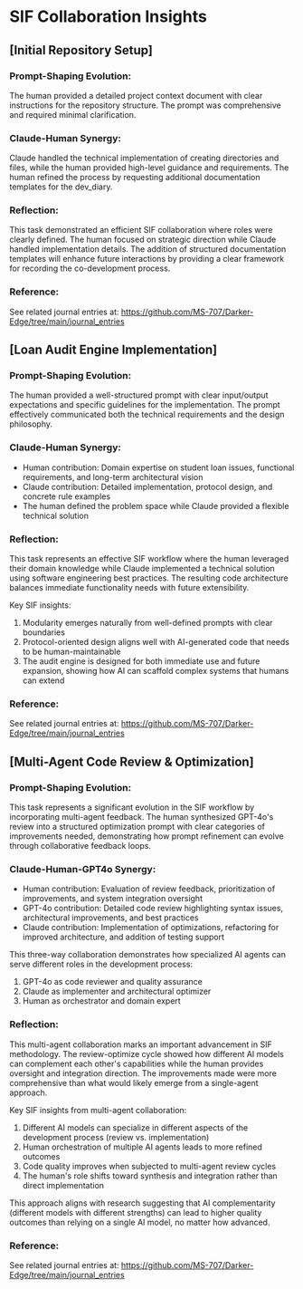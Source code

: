 # SIF Collaboration Insights

## [Initial Repository Setup]
### Prompt-Shaping Evolution:
The human provided a detailed project context document with clear instructions for the repository structure. The prompt was comprehensive and required minimal clarification.

### Claude-Human Synergy:
Claude handled the technical implementation of creating directories and files, while the human provided high-level guidance and requirements. The human refined the process by requesting additional documentation templates for the dev_diary.

### Reflection:
This task demonstrated an efficient SIF collaboration where roles were clearly defined. The human focused on strategic direction while Claude handled implementation details. The addition of structured documentation templates will enhance future interactions by providing a clear framework for recording the co-development process.

### Reference:
See related journal entries at: https://github.com/MS-707/Darker-Edge/tree/main/journal_entries

## [Loan Audit Engine Implementation]
### Prompt-Shaping Evolution:
The human provided a well-structured prompt with clear input/output expectations and specific guidelines for the implementation. The prompt effectively communicated both the technical requirements and the design philosophy.

### Claude-Human Synergy:
- Human contribution: Domain expertise on student loan issues, functional requirements, and long-term architectural vision
- Claude contribution: Detailed implementation, protocol design, and concrete rule examples
- The human defined the problem space while Claude provided a flexible technical solution

### Reflection:
This task represents an effective SIF workflow where the human leveraged their domain knowledge while Claude implemented a technical solution using software engineering best practices. The resulting code architecture balances immediate functionality needs with future extensibility.

Key SIF insights:
1. Modularity emerges naturally from well-defined prompts with clear boundaries
2. Protocol-oriented design aligns well with AI-generated code that needs to be human-maintainable
3. The audit engine is designed for both immediate use and future expansion, showing how AI can scaffold complex systems that humans can extend

### Reference:
See related journal entries at: https://github.com/MS-707/Darker-Edge/tree/main/journal_entries

## [Multi-Agent Code Review & Optimization]
### Prompt-Shaping Evolution:
This task represents a significant evolution in the SIF workflow by incorporating multi-agent feedback. The human synthesized GPT-4o's review into a structured optimization prompt with clear categories of improvements needed, demonstrating how prompt refinement can evolve through collaborative feedback loops.

### Claude-Human-GPT4o Synergy:
- Human contribution: Evaluation of review feedback, prioritization of improvements, and system integration oversight
- GPT-4o contribution: Detailed code review highlighting syntax issues, architectural improvements, and best practices
- Claude contribution: Implementation of optimizations, refactoring for improved architecture, and addition of testing support

This three-way collaboration demonstrates how specialized AI agents can serve different roles in the development process:
1. GPT-4o as code reviewer and quality assurance 
2. Claude as implementer and architectural optimizer
3. Human as orchestrator and domain expert

### Reflection:
This multi-agent collaboration marks an important advancement in SIF methodology. The review-optimize cycle showed how different AI models can complement each other's capabilities while the human provides oversight and integration direction. The improvements made were more comprehensive than what would likely emerge from a single-agent approach.

Key SIF insights from multi-agent collaboration:
1. Different AI models can specialize in different aspects of the development process (review vs. implementation)
2. Human orchestration of multiple AI agents leads to more refined outcomes
3. Code quality improves when subjected to multi-agent review cycles
4. The human's role shifts toward synthesis and integration rather than direct implementation

This approach aligns with research suggesting that AI complementarity (different models with different strengths) can lead to higher quality outcomes than relying on a single AI model, no matter how advanced.

### Reference:
See related journal entries at: https://github.com/MS-707/Darker-Edge/tree/main/journal_entries